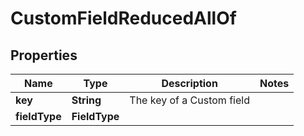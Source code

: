 

# CustomFieldReducedAllOf


## Properties

Name | Type | Description | Notes
------------ | ------------- | ------------- | -------------
**key** | **String** | The key of a Custom field | 
**fieldType** | **FieldType** |  | 



